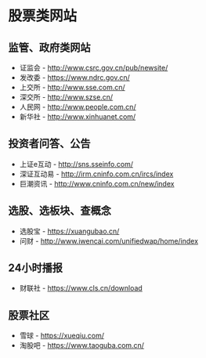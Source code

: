 # 股票类网站

## 监管、政府类网站
* 证监会 - http://www.csrc.gov.cn/pub/newsite/
* 发改委 - https://www.ndrc.gov.cn/
* 上交所 - http://www.sse.com.cn/
* 深交所 - http://www.szse.cn/
* 人民网 - http://www.people.com.cn/
* 新华社 - http://www.xinhuanet.com/

## 投资者问答、公告
* 上证e互动 - http://sns.sseinfo.com/
* 深证互动易 - http://irm.cninfo.com.cn/ircs/index
* 巨潮资讯 - http://www.cninfo.com.cn/new/index

## 选股、选板块、查概念
* 选股宝 - https://xuangubao.cn/
* 问财 - http://www.iwencai.com/unifiedwap/home/index

## 24小时播报
* 财联社 - https://www.cls.cn/download

## 股票社区
* 雪球 - https://xueqiu.com/
* 淘股吧 - https://www.taoguba.com.cn/